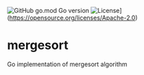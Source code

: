 ![GitHub go.mod Go version](https://img.shields.io/github/go-mod/go-version/bashgame/mergesort)
![License](https://img.shields.io/badge/License-Apache%202.0-blue.svg)](https://opensource.org/licenses/Apache-2.0)
# mergesort
Go implementation of mergesort algorithm
